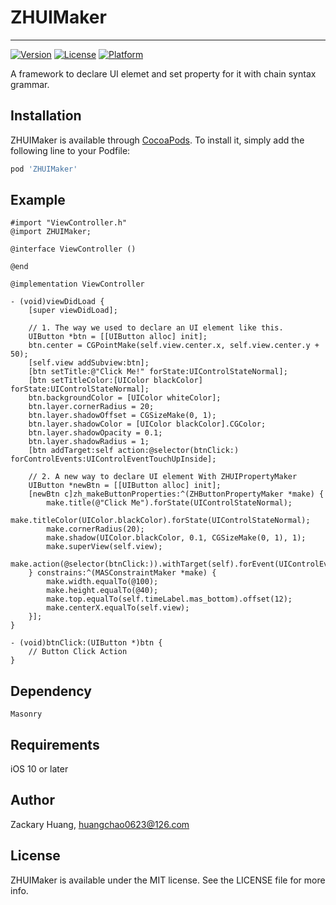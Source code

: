 # ZHUIMaker

---

[![Version](https://img.shields.io/cocoapods/v/ZHUIMaker.svg?style=flat)](https://cocoapods.org/pods/ZHUIMaker)
[![License](https://img.shields.io/cocoapods/l/ZHUIMaker.svg?style=flat)](https://cocoapods.org/pods/ZHUIMaker)
[![Platform](https://img.shields.io/cocoapods/p/ZHUIMaker.svg?style=flat)](https://cocoapods.org/pods/ZHUIMaker)


A framework to declare UI elemet and set property for it with chain syntax grammar.

## Installation

ZHUIMaker is available through [CocoaPods](https://cocoapods.org). To install
it, simply add the following line to your Podfile:

```ruby
pod 'ZHUIMaker'
```

## Example

```objc
#import "ViewController.h"
@import ZHUIMaker;

@interface ViewController ()

@end

@implementation ViewController

- (void)viewDidLoad {
    [super viewDidLoad];
    
    // 1. The way we used to declare an UI element like this.
    UIButton *btn = [[UIButton alloc] init];
    btn.center = CGPointMake(self.view.center.x, self.view.center.y + 50);
    [self.view addSubview:btn];
    [btn setTitle:@"Click Me!" forState:UIControlStateNormal];
    [btn setTitleColor:[UIColor blackColor] forState:UIControlStateNormal];
    btn.backgroundColor = [UIColor whiteColor];
    btn.layer.cornerRadius = 20;
    btn.layer.shadowOffset = CGSizeMake(0, 1);
    btn.layer.shadowColor = [UIColor blackColor].CGColor;
    btn.layer.shadowOpacity = 0.1;
    btn.layer.shadowRadius = 1;
    [btn addTarget:self action:@selector(btnClick:) forControlEvents:UIControlEventTouchUpInside];
    
    // 2. A new way to declare UI element With ZHUIPropertyMaker
    UIButton *newBtn = [[UIButton alloc] init];
    [newBtn c]zh_makeButtonProperties:^(ZHButtonPropertyMaker *make) {
        make.title(@"Click Me").forState(UIControlStateNormal);
        make.titleColor(UIColor.blackColor).forState(UIControlStateNormal);
        make.cornerRadius(20);
        make.shadow(UIColor.blackColor, 0.1, CGSizeMake(0, 1), 1);
        make.superView(self.view);
       make.action(@selector(btnClick:)).withTarget(self).forEvent(UIControlEventTouchUpInside);
    } constrains:^(MASConstraintMaker *make) {
        make.width.equalTo(@100);
        make.height.equalTo(@40);
        make.top.equalTo(self.timeLabel.mas_bottom).offset(12);
        make.centerX.equalTo(self.view);
    }];
}

- (void)btnClick:(UIButton *)btn {
    // Button Click Action
}

```

## Dependency

`Masonry`

## Requirements

iOS 10 or later

## Author

Zackary Huang, huangchao0623@126.com

## License

ZHUIMaker is available under the MIT license. See the LICENSE file for more info.
